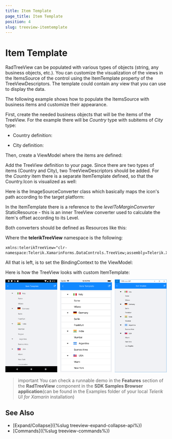 ```yaml
---
title: Item Template
page_title: Item Template
position: 4
slug: treeview-itemtemplate
---
```


# Item Template #

RadTreeView can be populated with various types of objects (string, any business objects, etc.). You can customize the visualization of the views in the ItemsSource of the control using the ItemTemplate property of the TreeViewDescriptors. The template could contain any view that you can use to display the data.

The following example shows how to populate the ItemsSource with business items and customize their appearance.

First, create the needed business objects that will be the items of the TreeView. For the example there will be *Country* type with subitems of *City* type:

* Country definition: 

<snippet id='treeview-itemtemplate-country' />

* City definition:

<snippet id='treeview-itemtemplate-city' />

Then, create a ViewModel where the items are defined:

<snippet id='treeview-itemtemplate-viewmodel' />

Add the TreeView definition to your page. Since there are two types of items (Country and City), two TreeViewDescriptors should be added.  For the *Country* item there is a separate ItemTemplate defined, so that the Country.Icon is visualized as well:

<snippet id='treeview-itemtemplate-xaml' />

Here is the ImageSourceConverter class which basically maps the icon's path according to the target platform:

<snippet id='treeview-itemtemplate-converter' />

In the ItemTemplate there is a reference to the *levelToMarginConverter* StaticResource - this is an inner TreeView converter used to calculate the item's offset according to its Level. 

Both converters should be defined as Resources like this:

<snippet id='treeview-itemtemplate-converters' />

Where the **telerikTreeView** namespace is the following:

```XAML
xmlns:telerikTreeView="clr-namespace:Telerik.XamarinForms.DataControls.TreeView;assembly=Telerik.XamarinForms.DataControls"
```

All that is left, is to set the BindingContext to the ViewModel:

<snippet id='treeview-itemtemplate-setviewmodel' />

Here is how the TreeView looks with custom ItemTemplate:

![TreeView ItemTemplate](images/treeview_itemtemplate.png)

>important You can check a runnable demo in the **Features** section of the **RadTreeView** component in the **SDK Samples Browser application**(can be found in the Examples folder of your local *Telerik UI for Xamarin* installation)

## See Also

* [Expand/Collapse]({%slug treeview-expand-collapse-api%})
* [Commands]({%slug treeview-commands%})
